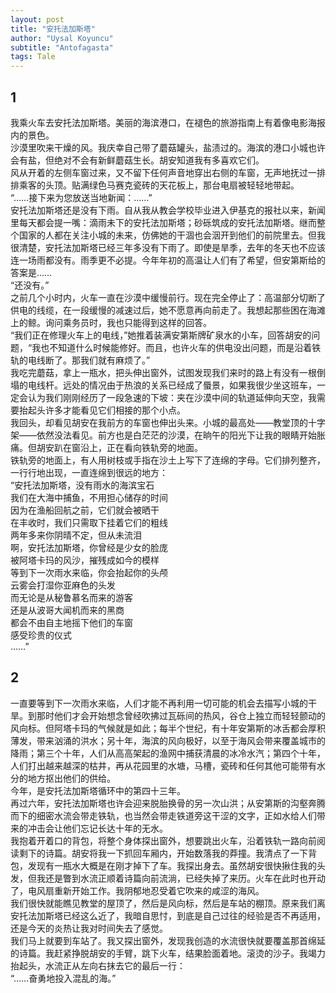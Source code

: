 ```yaml
---
layout: post
title: "安托法加斯塔"
author: "Uysal Koyuncu"
subtitle: "Antofagasta"
tags: Tale
---
```


## 1

我乘火车去安托法加斯塔。美丽的海滨港口，在褪色的旅游指南上有着像电影海报内的景色。  
沙漠里吹来干燥的风。我庆幸自己带了蘑菇罐头，盐渍过的。海滨的港口小城也许会有盐，但绝对不会有新鲜蘑菇生长。胡安知道我有多喜欢它们。  
风从开着的左侧车窗过来，又不留下任何声音地穿出右侧的车窗，无声地抚过一排排乘客的头顶。贴满绿色马赛克瓷砖的天花板上，那台电扇被轻轻地带起。  
“……接下来为您放送当地新闻：……”  
安托法加斯塔还是没有下雨。自从我从教会学校毕业进入伊基克的报社以来，新闻里每天都会提一嘴：滴雨未下的安托法加斯塔；砂砾筑成的安托法加斯塔。继而整个国家的人都在关注小城的未来，仿佛她的干涸也会洇开到他们的前院里去。但我很清楚，安托法加斯塔已经三年多没有下雨了。即使是旱季，去年的冬天也不应该连一场雨都没有。雨季更不必提。今年年初的高温让人们有了希望，但安第斯给的答案是……  
“还没有。”  
之前几个小时内，火车一直在沙漠中缓慢前行。现在完全停止了：高温部分切断了供电的线缆，在一段缓慢的减速过后，她不愿意再向前走了。我想起那些困在海滩上的鲸。询问乘务员时，我也只能得到这样的回答。  
“我们正在修理火车上的电线，”她推着装满安第斯牌矿泉水的小车，回答胡安的问题，“我也不知道什么时候能修好。而且，也许火车的供电没出问题，而是沿着铁轨的电线断了。那我们就有麻烦了。”  
我吃完蘑菇，拿上一瓶水，把头伸出窗外，试图发现我们来时的路上有没有一根倒塌的电线杆。远处的情况由于热浪的关系已经成了蜃景，如果我很少坐这班车，一定会认为我们刚刚经历了一段急速的下坡：夹在沙漠中间的轨道延伸向天空，我需要抬起头许多才能看见它们相接的那个小点。  
我回头，却看见胡安在我前方的车窗也伸出头来。小城的最高处——教堂顶的十字架——依然没法看见。前方也是白茫茫的沙漠，在晌午的阳光下让我的眼睛开始胀痛。但胡安趴在窗沿上，正在看向铁轨旁的地面。  
铁轨旁的地面上，有人用树枝或手指在沙土上写下了连绵的字母。它们排列整齐，一行行地出现，一直连绵到很远的地方：  
“安托法加斯塔，没有雨水的海滨宝石  
我们在大海中捕鱼，不用担心储存的时间  
因为在渔船回航之前，它们就会被晒干  
在丰收时，我们只需取下挂着它们的粗线  
两年多来你阴晴不定，但从未流泪  
啊，安托法加斯塔，你曾经是少女的脸庞  
被阿塔卡玛的风沙，摧残成如今的模样  
等到下一次雨水来临，你会抬起你的头颅  
云雾会打湿你亚麻色的头发  
而无论是从秘鲁慕名而来的游客  
还是从波哥大闻机而来的黑商  
都会不由自主地摇下他们的车窗  
感受珍贵的仪式  
……”

## 2

一直要等到下一次雨水来临，人们才能不再利用一切可能的机会去描写小城的干旱。到那时他们才会开始想念曾经吹拂过瓦砾间的热风，谷仓上独立而轻轻颤动的风向标。但阿塔卡玛的气候就是如此；每半个世纪，有十年安第斯的冰舌都会厚积薄发，带来汹涌的洪水；另十年，海滨的风向极好，以至于海风会带来覆盖城市的降雨；第三个十年，人们从高高架起的渔网中捕获清晨的冰冷水汽；第四个十年，人们打出越来越深的枯井，再从花园里的水塘，马槽，瓷砖和任何其他可能带有水分的地方抠出他们的供给。  
今年，是安托法加斯塔循环中的第四十三年。  
再过六年，安托法加斯塔也许会迎来脱胎换骨的另一次山洪；从安第斯的沟壑奔腾而下的细密水流会带走铁轨，也当然会带走铁道旁这干涩的文字，正如水给人们带来的冲击会让他们忘记长达十年的无水。  
我抱着开着口的背包，将整个身体探出窗外，想要跳出火车，沿着铁轨一路向前阅读剩下的诗篇。胡安将我一下抓回车厢内，开始数落我的莽撞。我清点了一下背包，发现有一瓶水大概是在刚才掉下了车。我探出身去。虽然胡安很快揪住我的头发，但我还是瞥到水流正顺着诗篇向前流淌，已经失掉了来历。火车在此时也开动了，电风扇重新开始工作。我阴郁地忍受着它吹来的咸涩的海风。  
我们很快就能瞧见教堂的屋顶了，然后是风向标，然后是车站的棚顶。原来我们离安托法加斯塔已经这么近了，我暗自思忖，到底是自己过往的经验是否不再适用，还是今天的炎热让我对时间失去了感觉。  
我们马上就要到车站了。我又探出窗外，发现我创造的水流很快就要覆盖那首绵延的诗篇。我赶紧挣脱胡安的手臂，跳下火车，结果脸面着地。滚烫的沙子。我竭力抬起头，水流正从左向右抹去它的最后一行：  
“……奋勇地投入混乱的海。”
